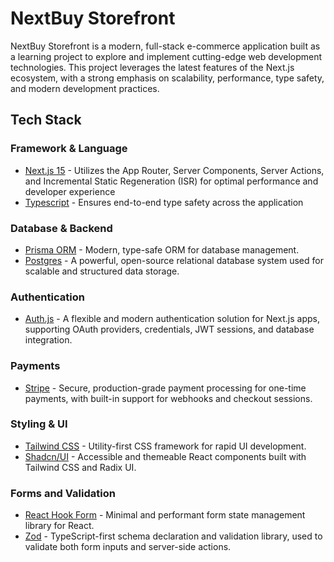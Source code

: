 # NextBuy Storefront

NextBuy Storefront is a modern, full-stack e-commerce application built as a learning project to explore and implement cutting-edge web development technologies. This project leverages the latest features of the Next.js ecosystem, with a strong emphasis on scalability, performance, type safety, and modern development practices.

## Tech Stack

### Framework & Language

- [Next.js 15](https://nextjs.org/) - Utilizes the App Router, Server Components, Server Actions, and Incremental Static Regeneration (ISR) for optimal performance and developer experience
- [Typescript](https://www.typescriptlang.org/) - Ensures end-to-end type safety across the application

### Database & Backend

- [Prisma ORM](https://www.prisma.io/) - Modern, type-safe ORM for database management.
- [Postgres](https://www.postgresql.org/) - A powerful, open-source relational database system used for scalable and structured data storage.

### Authentication

- [Auth.js](https://authjs.dev/) - A flexible and modern authentication solution for Next.js apps, supporting OAuth providers, credentials, JWT sessions, and database integration.

### Payments

- [Stripe](https://stripe.com/) - Secure, production-grade payment processing for one-time payments, with built-in support for webhooks and checkout sessions.

### Styling & UI

- [Tailwind CSS](https://tailwindcss.com/) - Utility-first CSS framework for rapid UI development.
- [Shadcn/UI](https://ui.shadcn.com/) - Accessible and themeable React components built with Tailwind CSS and Radix UI.

### Forms and Validation

- [React Hook Form](https://react-hook-form.com/) - Minimal and performant form state management library for React.
- [Zod](https://zod.dev/) - TypeScript-first schema declaration and validation library, used to validate both form inputs and server-side actions.

